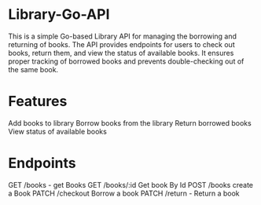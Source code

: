 # Library-Go-API

This is a simple Go-based Library API for managing the borrowing and returning of books. The API provides endpoints for users to check out books, return them, and view the status of available books. It ensures proper tracking of borrowed books and prevents double-checking out of the same book.

# Features

Add books to library
Borrow books from the library
Return borrowed books
View status of available books

# Endpoints

GET /books - get Books
GET /books/:id Get book By Id
POST /books  create a Book
PATCH /checkout Borrow a book
PATCH /return - Return a book
